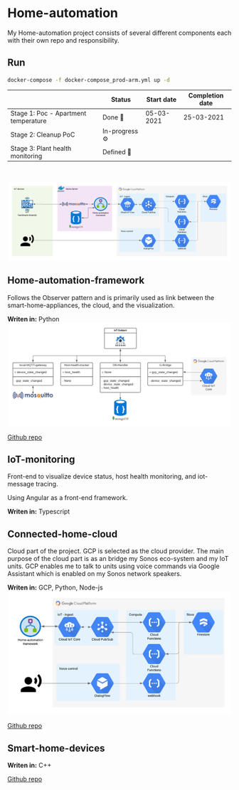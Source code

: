 # Home-automation

My Home-automation project consists of several different components each with their own repo and responsibility.

## Run

```sh
docker-compose -f docker-compose_prod-arm.yml up -d
```

|                                      | Status             | Start date | Completion date |
|--------------------------------------|--------------------|------------|-----------------|
| Stage 1: Poc - Apartment temperature | Done :beers:       | 05-03-2021 | 25-03-2021      |
| Stage 2: Cleanup PoC                 | In-progress :gear: |            |                 |
| Stage 3: Plant health monitoring     | Defined :dart:     |            |                 |

&nbsp;

![Architecture](static/architecture/Home-automation.png "Architectural overview")

## Home-automation-framework

Follows the Observer pattern and is primarily used as link between the smart-home-appliances, the cloud, and the visualization.

**Writen in:** Python
![Architecture](static/architecture/Home-automation-framework.png "Architectural overview")

[Github repo](https://github.com/DankersW/home-automation-framework)

## IoT-monitoring

Front-end to visualize device status, host health monitoring, and iot-message tracing.

Using Angular as a front-end framework.

**Writen in:** Typescript

## Connected-home-cloud

Cloud part of the project. GCP is selected as the cloud provider. The main purpose of the cloud part is as an bridge my
Sonos eco-system and my IoT units. GCP enables me to talk to units using voice commands via Google Assistant which is
enabled on my Sonos network speakers.  

**Writen in:** GCP, Python, Node-js
![Architecture](static/architecture/Connected-home-cloud.png "Architectural overview")

[Github repo](https://github.com/DankersW/connected-home-cloud)

## Smart-home-devices

**Writen in:** C++

[Github repo](https://github.com/DankersW/smart-home-devices)

